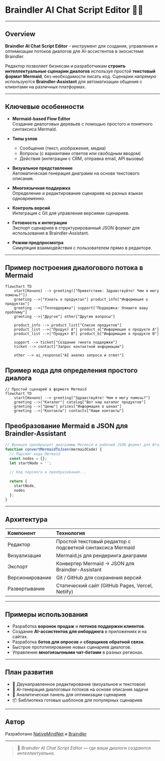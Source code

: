 # Braindler AI Chat Script Editor 🚀🎨

---

## Overview

**Braindler AI Chat Script Editor** - инструмент для создания, управления и оптимизации потоков диалогов для AI-ассистентов в экосистеме Braindler.

Редактор позволяет бизнесам и разработчикам **строить интеллектуальные сценарии диалогов** используя простой **текстовый формат Mermaid**, без необходимости писать код. Сценарии напрямую используются **Braindler-Assistant** для автоматизации общения с клиентами на различных платформах.

---

## Ключевые особенности

- **Mermaid-based Flow Editor**  
  Создание диалоговых деревьев с помощью простого и понятного синтаксиса Mermaid.

- **Типы узлов**  
  - Сообщения (текст, изображения, медиа)  
  - Вопросы (с вариантами ответов или свободным вводом)  
  - Действия (интеграции с CRM, отправка email, API вызовы)

- **Визуальное представление**  
  Автоматическая генерация диаграмм на основе текстового описания.

- **Многоязычная поддержка**  
  Определение и редактирование сценариев на разных языках одновременно.

- **Контроль версий**  
  Интеграция с Git для управления версиями сценариев.

- **Готовность к интеграции**  
  Экспорт сценариев в структурированный JSON формат для использования в Braindler-Assistant.

- **Режим предпросмотра**  
  Симуляция взаимодействия с пользователем прямо в редакторе.

---

## Пример построения диалогового потока в Mermaid

```mermaid
flowchart TD
    start[Начало] --> greeting(["Приветствие: Здравствуйте! Чем я могу помочь?"])
    greeting -->|"Узнать о продуктах"| product_info["Информация о продуктах"]
    greeting -->|"Техподдержка"| support["Поддержка: Опишите вашу проблему"]
    greeting -->|"Другое"| other["Другие вопросы"]
    
    product_info --> product_list["Список продуктов"]
    product_list -->|"Продукт A"| product_a["Информация о продукте A"]
    product_list -->|"Продукт B"| product_b["Информация о продукте B"]
    
    support --> ticket["Создание тикета поддержки"]
    ticket --> contact["Запрос контактной информации"]
    
    other --> ai_response["AI анализ запроса и ответ"]
```

## Пример кода для определения простого диалога

```
// Простой сценарий в формате Mermaid
flowchart TD
    start[Начало] --> greeting["Здравствуйте! Чем я могу помочь?"]
    greeting -->|"Каталог"| catalog["Вот наш каталог продуктов"]
    greeting -->|"Цены"| prices["Информация о ценах"]
    greeting -->|"Контакты"| contacts["Наши контакты"]
```

## Преобразование Mermaid в JSON для Braindler-Assistant

```javascript
// Функция преобразует диаграммы Mermaid в рабочий JSON формат для Braindler-Assistant
function convertMermaidToJson(mermaidCode) {
  // Парсинг кода Mermaid
  const nodes = {};
  let startNode = '';
  
  // Код парсинга и преобразования...
  
  return {
    startNode,
    nodes
  };
}
```

---

## Архитектура

| Компонент | Технология |
|:------|:-----------|
| Редактор | Простой текстовый редактор с подсветкой синтаксиса Mermaid |
| Визуализация | Mermaid.js для рендеринга диаграмм |
| Экспорт | Конвертер Mermaid -> JSON для Braindler-Assistant |
| Версионирование | Git / GitHub для сохранения версий |
| Развертывание | Статический сайт (GitHub Pages, Vercel, Netlify) |

---

## Примеры использования

- Разработка **воронок продаж** и **потоков поддержки клиентов**.
- Создание **AI-ассистентов для онбординга** в приложениях и на сайтах.
- Разработка **ботов для опросов** и **сборщиков обратной связи**.
- Быстрое прототипирование новых сценариев диалогов.
- Управление **многоязычными чат-ботами** в разных регионах.

---

## План развития

- 🔄 Двунаправленное редактирование (визуальное и текстовое)
- 🧠 AI-генерация диалоговых потоков на основе описания задачи
- 🎯 Аналитическая панель для оптимизации сценариев
- 📦 Библиотека готовых шаблонов для популярных сценариев

---

## Автор

Разработано [NativeMindNet](https://github.com/NativeMindNet) и [Braindler](https://github.com/braindler)

---

> 🧠 *Braindler AI Chat Script Editor — где ваши диалоги создаются интеллектуально.*
